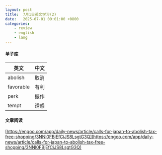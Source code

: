 ```yaml
---
layout: post
title:  7月1日英文学习(2)
date:   2025-07-01 09:01:00 +0800
categories: 
    - review
    - english
    - lang
---
```


#### 单子库

英文 | 中文
-- | --
abolish | 取消
favorable | 有利
perk | 振作
tempt | 诱惑

#### 文章阅读

[https://engoo.com/app/daily-news/article/calls-for-japan-to-abolish-tax-free-shopping/3NNl0FBjEfCiJS8LsgtG3Q](https://engoo.com/app/daily-news/article/calls-for-japan-to-abolish-tax-free-shopping/3NNl0FBjEfCiJS8LsgtG3Q)